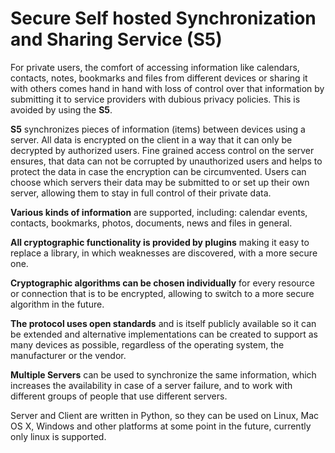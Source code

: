 # Secure Self hosted Synchronization and Sharing Service  (S5)


For private users, the comfort of  accessing information like calendars,
contacts, notes, bookmarks and files from different devices or sharing it with
others comes hand in hand with loss of control over that information by
submitting it to service providers with dubious privacy policies. This is avoided by using
the **S5**.


**S5** synchronizes pieces of information (items) between devices using
a server. All data is encrypted on the client in a way that it can only be
decrypted by authorized users. Fine grained access control on the server
ensures, that data can not be corrupted by unauthorized users and helps to
protect the data in case the encryption can be circumvented.
Users can choose which servers their data may be submitted to or set up their
own server, allowing them to stay in full control of their private data.

**Various kinds of information** are supported, including: calendar events, contacts,
bookmarks, photos, documents, news and files in general.

**All cryptographic functionality is provided by plugins** making it easy to
replace a library, in which weaknesses are discovered, with a more secure one.

**Cryptographic algorithms can be chosen individually**
for every resource or connection that is to be encrypted,
allowing to switch to a more secure algorithm in the future.

**The protocol uses open standards** and is itself publicly available
so it can be extended and alternative implementations can be created to support
as many devices as possible, regardless of the operating system, the
manufacturer or the vendor.

**Multiple Servers** can be used to synchronize the same information, which
increases the availability in case of a server failure, and to work with
different groups of people that use different servers.

Server and Client are written in Python, so they can
be used on Linux, Mac OS X, Windows and other platforms at some point in the
future, currently only linux is supported.
